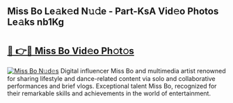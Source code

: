 ## Miss Bo Le𝚊k𝚎d N𝚞𝚍e - Part-KsA Vid𝚎o Photos Le𝚊ks nb1Kg

# <h2><a href="http://fbfvv2q.evod.top/?m=Miss+Bo">🔗 👉🔴 Miss Bo Vid𝚎o Ph𝚘t𝚘s</a></h2>

[![Miss Bo N𝚞d𝚎s](https://i.imgur.com/8V9OHl7.gif)](http://fbfvv2q.evod.top/?m=Miss+Bo)
Digital influencer Miss Bo and multimedia artist renowned for sharing lifestyle and dance-related content via solo and collaborative performances and brief vlogs. Exceptional talent Miss Bo, recognized for their remarkable skills and achievements in the world of entertainment. 
